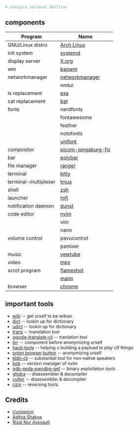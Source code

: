 ```sh
# sharpicx personal dotfiles

```
##  components
|Program|Name|
|---|---|
|GNU/Linux distro|[Arch Linux](https://archlinux.org)|
|init system|[systemd](https://systemd.io/)|
|display server|[X.org](https://www.x.org/wiki/)|
|wm|[bspwm](https://github.com/baskerville/bspwm)|
|networkmanager|[networkmanager](https://archlinux.org/packages/extra/x86_64/networkmanager/)|
||nmtui|
|ls replacement|[exa](https://github.com/ogham/exa)|
|cat replacement|[bat](https://github.com/sharkdp/bat)|
|fonts|nerdfonts|
||fontawesome|
||feather|
||notofonts|
||[unifont](https://github.com/makinacorpus/mapnik2/blob/master/fonts/unifont-5.1.20080907.ttf)|
|compositor|[picom-jongaburg-fix](https://github.com/Arian8j2/picom-jonaburg-fix)|
|bar|[polybar](https://github.com/polybar/polybar)|
|file manager|[ranger](https://github.com/ranger/ranger)|
|terminal|[kitty](https://github.com/kovidgoyal/kitty)|
|terminal-multiplexer|[tmux](https://github.com/tmux/tmux)|
|shell|[zsh](https://github.com/zsh-users/zsh)|
|launcher|[rofi](https://github.com/davatorium/rofi)|
|notification daemon|[dunst](https://github.com/dunst-project/dunst)|
|code editor|[nvim](https://github.com/neovim/neovim)|
||vim|
||nano|
|volume control|pavucontrol|
||pamixer|
|music|[yewtube](https://github.com/mps-youtube/yewtube)|
|video|[mpv](https://github.com/mpv-player/mpv)|
|scrot program|[flameshot](https://github.com/flameshot-org/flameshot)|
||[maim](https://github.com/naelstrof/maim)|
|browser|[chrome](https://aur.archlinux.org/packages/google-chrome/)|

## important tools
* [wiki](https://github.com/BetaPictoris/wiki) -- get urself to be wikian
* [dict](https://github.com/BetaPictoris/dict) -- lookin up for dictionary
* [udict](https://github.com/genuinetools/udict) -- lookin up for dictionary
* [trans](https://github.com/soimort/translate-shell/) -- translation tool
* [google-translate-cli](https://github.com/jesusalber1/google-translate-cli) -- tranlation tool
* [tor](https://archlinux.org/packages/community/x86_64/tor/) -- component before anonymizing urself
* [hack-tools](https://chrome.google.com/webstore/detail/hack-tools/cmbndhnoonmghfofefkcccljbkdpamhi) -- helping u building a payload to play ctf things
* [onion browser button](https://chrome.google.com/webstore/detail/onion-browser-button/fockhhgebmfjljjmjhbdgibcmofjbpca) -- anonymizing urself
* [kbbi-cli](https://github.com/sharpicx/kbbi-cli) -- substantial tool for non-native speakers
* [bob](https://github.com/MordechaiHadad/bob) -- version manager of nvim
* [gdb-peda-pwndbg-gef](https://github.com/apogiatzis/gdb-peda-pwndbg-gef) -- binary exploitation tools
* [ghidra](https://ghidra-sre.org/) -- disassembler & decompiler
* [cutter](https://github.com/rizinorg/cutter) -- disassembler & decompiler
* [rizin](https://archlinux.org/packages/community/x86_64/rizin/) -- reversing tools.


## Credits
* [r/unixporn](https://reddit.com/r/unixporn) 
* [Aditya Shakya](https://github.com/adi1090x) 
* [Rizqi Nur Assyaufi](https://github.com/bandithijo) 
